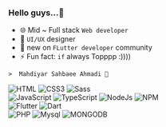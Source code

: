 ### Hello guys...👋

- 🌐 Mid ~ Full stack `Web developer`
- 🎨 `UI/UX` designer  
- 💠 new on `FLutter developer` community
- ⚡ Fun fact: `if` always Topppp :))))
 ```
 >  Mahdiyar Sahbaee Ahmadi 💚
```
![HTML](https://img.shields.io/badge/HTML5-E34F26?style=for-the-badge&logo=html5&logoColor=white) ![CSS3](https://img.shields.io/badge/css3-%231572B6.svg?style=for-the-badge&logo=css3&logoColor=white) ![Sass](https://img.shields.io/badge/Sass-CC6699?style=for-the-badge&logo=sass&logoColor=white)
<br/>![JavaScript](https://img.shields.io/badge/javascript-%23323330.svg?style=for-the-badge&logo=javascript&logoColor=%23F7DF1E)  ![TypeScript](https://img.shields.io/badge/TypeScript-007ACC?style=for-the-badge&logo=typescript&logoColor=white) ![NodeJs](https://img.shields.io/badge/Node.js-339933?style=for-the-badge&logo=nodedotjs&logoColor=white)  ![NPM](https://img.shields.io/badge/npm-CB3837?style=for-the-badge&logo=npm&logoColor=white
)<br/>  ![Flutter](https://img.shields.io/badge/Flutter-02569B?style=for-the-badge&logo=flutter&logoColor=white)   ![Dart](https://img.shields.io/badge/Dart-0175C2?style=for-the-badge&logo=dart&logoColor=white)<br/> ![PHP](https://img.shields.io/badge/PHP-777BB4?style=for-the-badge&logo=php&logoColor=white) ![Mysql](https://img.shields.io/badge/MySQL-005C84?style=for-the-badge&logo=mysql&logoColor=white)  ![MONGODB](https://img.shields.io/badge/MongoDB-4EA94B?style=for-the-badge&logo=mongodb&logoColor=white) 
<!-- ![xd](https://img.shields.io/badge/Adobe%20XD-470137?style=for-the-badge&logo=Adobe%20XD&logoColor=#FF61F6) -->
